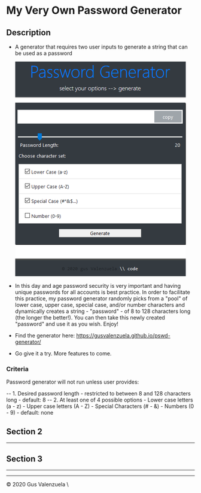 # My Very Own Password Generator

## Description

- A generator that requires two user inputs to generate a string that can be used as a password

<p align="center">
  <img src="./screenshot.png" alt="screenshot">
</p>

- In this day and age password security is very important and having unique passwords for all accounts is best practice. In order to facilitate this practice, my password generator randomly picks from a "pool" of lower case, upper case, special case, and/or number characters and dynamically creates a string - "password" - of 8 to 128 characters long (the longer the better!). You can then take this newly created "password" and use it as you wish. Enjoy!

- Find the generator here: https://gusvalenzuela.github.io/pswd-generator/

- Go give it a try. More features to come.


### Criteria

Password generator will not run unless user provides:

-- 1. Desired password length 
    - restricted to between 8 and 128 characters long
    - default: 8
-- 2. At least one of 4 possible options
    - Lower case letters (a - z)
    - Upper case letters (A - Z)
    - Special Characters (# - &)
    - Numbers (0 - 9)
    - default: none

## Section 2

- - -

## Section 3

- - -


- - -
© 2020 Gus Valenzuela \\ 
